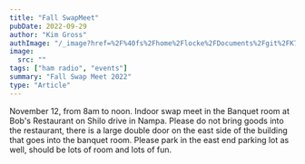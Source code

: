 ```yaml
---
title: "Fall SwapMeet"
pubDate: 2022-09-29
author: "Kim Gross"
authImage: "/_image?href=%2F%40fs%2Fhome%2Flocke%2FDocuments%2Fgit%2FK7SWI%2Fsrc%2Fassets%2Fteam%2FKI03.png%3ForigWidth%3D447%26origHeight%3D411%26origFormat%3Dpng&w=447&h=411&f=webp"
image:
  src: ""
tags: ["ham radio", "events"]
summary: "Fall Swap Meet 2022"
type: "Article"
---
```


November 12, from 8am to noon. Indoor swap meet in the Banquet room at Bob's Restaurant on Shilo drive in Nampa. Please do not bring goods into the restaurant, there is a large double door on the east side of the building that goes into the banquet room. Please park in the east end parking lot as well, should be lots of room and lots of fun.
